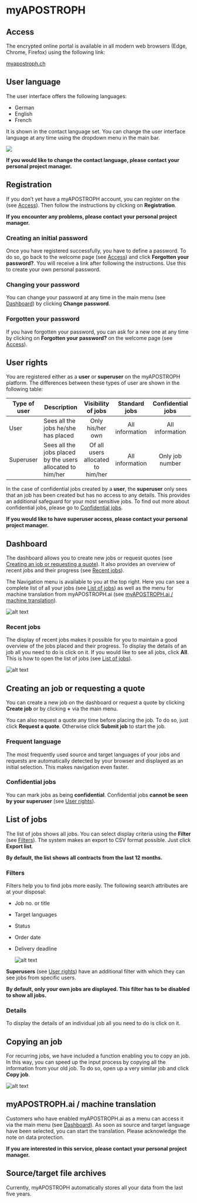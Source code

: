 [user-languages]: /assets/en/user-languages.gif
[dashboard]: /assets/en/dashboard.gif "Dashboard"
[copy-order]: /assets/en/copy-order.png "Copying an order"
[filter-orders]: /assets/en/filter-orders.gif "Filtering orders"
[last-orders]: /assets/en/last-orders.png "Recent orders"
# myAPOSTROPH

## Access [](#access)

The encrypted online portal is available in all modern web browsers (Edge, Chrome, Firefox) using the following link:

[myapostroph.ch](https://myapostroph.ch/en)

## User language [](#user-languages)

The user interface offers the following languages:

- German
- English
- French

It is shown in the contact language set. You can change the user interface language at any time using the dropdown menu in the main bar.

![][user-languages]

**If you would like to change the contact language, please contact your personal project manager.**

## Registration [](#sign-up)

If you don’t yet have a myAPOSTROPH account, you can register on the  (see [Access](#access)). Then follow the instructions by clicking on **Registration**.

**If you encounter any problems, please contact your personal project manager.**

### Creating an initial password [](#initial-pwd)

Once you have registered successfully, you have to define a password. To do so, go back to the welcome page (see [Access](#access)) and click **Forgotten your password?**. You will receive a link after following the instructions. Use this to create your own personal password.

### Changing your password [](#change-pwd)

You can change your password at any time in the main menu (see [Dashboard](#dashboard)) by clicking **Change password**.

### Forgotten your password [](#forgot-pwd)

If you have forgotten your password, you can ask for a new one at any time by clicking on **Forgotten your password?** on the welcome page (see [Access](#access)).

## User rights [](#user-rights)

You are registered either as a **user** or **superuser** on the myAPOSTROPH platform. The differences between these types of user are shown in the following table:

| Type of user| Description| Visibility of jobs | Standard jobs| Confidential jobs|
|----------|----------|:----------:|:----------:|:----------:|
| User| Sees all the jobs he/she has placed| Only his/her own| All information| All information|
| Superuser| Sees all the jobs placed by the users allocated to him/her| Of all users allocated to him/her| All information| Only job number|

In the case of confidential jobs created by a **user**, the **superuser** only sees that an job has been created but has no access to any details. This provides an additional safeguard for your most sensitive jobs. To find out more about confidential jobs, please go to [Confidential jobs](#confidential-orders).

**If you would like to have superuser access, please contact your personal project manager.**

## Dashboard [](#dashboard)

The dashboard allows you to create new jobs or request quotes (see [Creating an job or requesting a quote](#orders)). It also provides an overview of recent jobs and their progress (see [Recent jobs](#last-orders)).

The Navigation menu is available to you at the top right. Here you can see a complete list of all your jobs (see [List of jobs](#orders-list)) as well as the menu for machine translation from myAPOSTROPH.ai (see [myAPOSTROPH.ai / machine translation](#machine-translation)).

![alt text][dashboard]

### Recent jobs [](#last-orders)

The display of recent jobs makes it possible for you to maintain a good overview of the jobs placed and their progress. To display the details of an job all you need to do is click on it. If you would like to see all jobs, click **All**. This is how to open the list of jobs (see [List of jobs](#orders-list)).

![alt text][last-orders]

## Creating an job or requesting a quote [](#orders)

You can create a new job on the dashboard or request a quote by clicking **Create job** or by clicking **+** via the main menu.

You can also request a quote any time before placing the job. To do so, just click **Request a quote**. Otherwise click **Submit job** to start the job.

### Frequent language [](#frequent-languages)

The most frequently used source and target languages of your jobs and requests are automatically detected by your browser and displayed as an initial selection. This makes navigation even faster.

### Confidential jobs [](#confidential-orders)

You can mark jobs as being **confidential**. Confidential jobs **cannot be seen by your superuser** (see [User rights](#user-rights)).

## List of jobs [](#orders-list)

The list of jobs shows all jobs. You can select display criteria using the **Filter** (see [Filters](#orders-filter)). The system makes an export to CSV format possible. Just click **Export list**.

**By default, the list shows all contracts from the last 12 months.**

### Filters [](#orders-filter)

Filters help you to find jobs more easily. The following search attributes are at your disposal:

* Job no. or title

* Target languages

* Status

* Order date

* Delivery deadline

  ![alt text][filter-orders]

**Superusers** (see [User rights](#user-rights)) have an additional filter with which they can see jobs from specific users.

**By default, only your own jobs are displayed. This filter has to be disabled to show all jobs.**

### Details

To display the details of an individual job all you need to do is click on it.

## Copying an job [](#copy-order)

For recurring jobs, we have included a function enabling you to copy an job. In this way, you can speed up the input process by copying all the information from your old job. To do so, open up a very similar job and click **Copy job**.

![alt text][copy-order]

## myAPOSTROPH.ai / machine translation [](#machine-translation)

Customers who have enabled myAPOSTROPH.ai as a menu can access it via the main menu (see [Dashboard](#dashboard)). As soon as source and target language have been selected, you can start the translation. Please acknowledge the note on data protection.

**If you are interested in this service, please contact your personal project manager.**

## Source/target file archives [](#archives)

Currently, myAPOSTROPH automatically stores all your data from the last five years.
